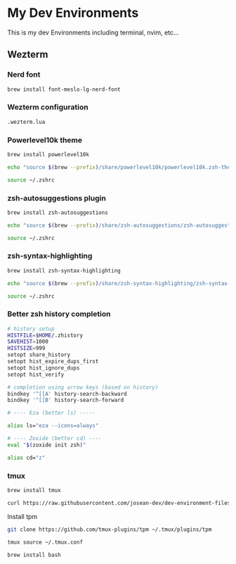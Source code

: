 # My Dev Environments

This is my dev Environments including terminal, nvim, etc...

## Wezterm

### Nerd font

```bash
brew install font-meslo-lg-nerd-font
```

### Wezterm configuration

```bash
.wezterm.lua
```

### Powerlevel10k theme
```bash
brew install powerlevel10k
```

```bash
echo "source $(brew --prefix)/share/powerlevel10k/powerlevel10k.zsh-theme" >> ~/.zshrc
```

```bash
source ~/.zshrc
```

### zsh-autosuggestions plugin

```bash
brew install zsh-autosuggestions
```

```bash
echo "source $(brew --prefix)/share/zsh-autosuggestions/zsh-autosuggestions.zsh" >> ~/.zshrc
```

```bash
source ~/.zshrc
```

### zsh-syntax-highlighting

```bash
brew install zsh-syntax-highlighting
```

```bash
echo "source $(brew --prefix)/share/zsh-syntax-highlighting/zsh-syntax-highlighting.zsh" >> ~/.zshrc
```

```bash
source ~/.zshrc
```

### Better zsh history completion

```bash
# history setup
HISTFILE=$HOME/.zhistory
SAVEHIST=1000
HISTSIZE=999
setopt share_history
setopt hist_expire_dups_first
setopt hist_ignore_dups
setopt hist_verify
```

```bash
# completion using arrow keys (based on history)
bindkey '^[[A' history-search-backward
bindkey '^[[B' history-search-forward
```

```bash
# ---- Eza (better ls) -----

alias ls="eza --icons=always"
```

```bash
# ---- Zoxide (better cd) ----
eval "$(zoxide init zsh)"

alias cd="z"
```

### tmux

```bash
brew install tmux
```

```bash
curl https://raw.githubusercontent.com/josean-dev/dev-environment-files/main/.tmux.conf --output ~/.tmux.conf
```

Install tpm
```bash
git clone https://github.com/tmux-plugins/tpm ~/.tmux/plugins/tpm
```

```bash
tmux source ~/.tmux.conf
```

```bash
brew install bash
```
